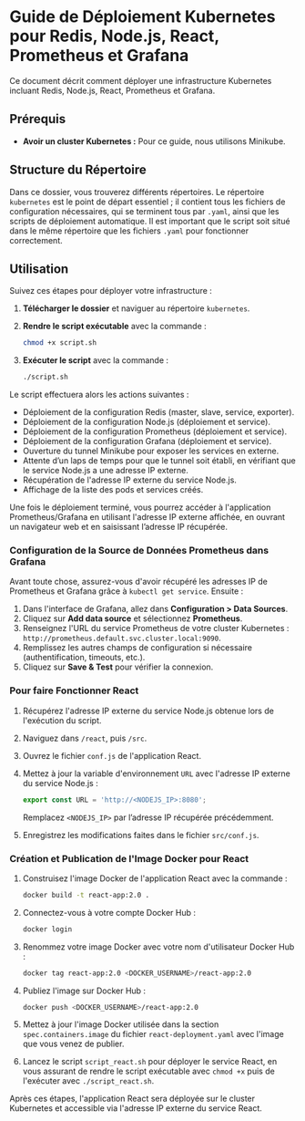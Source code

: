 # Guide de Déploiement Kubernetes pour Redis, Node.js, React, Prometheus et Grafana

Ce document décrit comment déployer une infrastructure Kubernetes incluant Redis, Node.js, React, Prometheus et Grafana.

## Prérequis

- **Avoir un cluster Kubernetes :** Pour ce guide, nous utilisons Minikube.

## Structure du Répertoire

Dans ce dossier, vous trouverez différents répertoires. Le répertoire `kubernetes` est le point de départ essentiel ; il contient tous les fichiers de configuration nécessaires, qui se terminent tous par `.yaml`, ainsi que les scripts de déploiement automatique. Il est important que le script soit situé dans le même répertoire que les fichiers `.yaml` pour fonctionner correctement.

## Utilisation

Suivez ces étapes pour déployer votre infrastructure :

1. **Télécharger le dossier** et naviguer au répertoire `kubernetes`.

2. **Rendre le script exécutable** avec la commande :

    ```bash
    chmod +x script.sh
    ```

3. **Exécuter le script** avec la commande :

    ```bash
    ./script.sh
    ```

Le script effectuera alors les actions suivantes :

- Déploiement de la configuration Redis (master, slave, service, exporter).
- Déploiement de la configuration Node.js (déploiement et service).
- Déploiement de la configuration Prometheus (déploiement et service).
- Déploiement de la configuration Grafana (déploiement et service).
- Ouverture du tunnel Minikube pour exposer les services en externe.
- Attente d’un laps de temps pour que le tunnel soit établi, en vérifiant que le service Node.js a une adresse IP externe.
- Récupération de l'adresse IP externe du service Node.js.
- Affichage de la liste des pods et services créés.

Une fois le déploiement terminé, vous pourrez accéder à l'application Prometheus/Grafana en utilisant l'adresse IP externe affichée, en ouvrant un navigateur web et en saisissant l’adresse IP récupérée.

### Configuration de la Source de Données Prometheus dans Grafana

Avant toute chose, assurez-vous d'avoir récupéré les adresses IP de Prometheus et Grafana grâce à `kubectl get service`. Ensuite :

1. Dans l'interface de Grafana, allez dans **Configuration > Data Sources**.
2. Cliquez sur **Add data source** et sélectionnez **Prometheus**.
3. Renseignez l'URL du service Prometheus de votre cluster Kubernetes : `http://prometheus.default.svc.cluster.local:9090`.
4. Remplissez les autres champs de configuration si nécessaire (authentification, timeouts, etc.).
5. Cliquez sur **Save & Test** pour vérifier la connexion.

### Pour faire Fonctionner React

1. Récupérez l'adresse IP externe du service Node.js obtenue lors de l'exécution du script.
2. Naviguez dans `/react`, puis `/src`.
3. Ouvrez le fichier `conf.js` de l'application React.
4. Mettez à jour la variable d'environnement `URL` avec l'adresse IP externe du service Node.js :

    ```javascript
    export const URL = 'http://<NODEJS_IP>:8080';
    ```

    Remplacez `<NODEJS_IP>` par l’adresse IP récupérée précédemment.

5. Enregistrez les modifications faites dans le fichier `src/conf.js`.

### Création et Publication de l'Image Docker pour React

1. Construisez l'image Docker de l'application React avec la commande :

    ```bash
    docker build -t react-app:2.0 .
    ```

2. Connectez-vous à votre compte Docker Hub :

    ```bash
    docker login
    ```

3. Renommez votre image Docker avec votre nom d'utilisateur Docker Hub :

    ```bash
    docker tag react-app:2.0 <DOCKER_USERNAME>/react-app:2.0
    ```

4. Publiez l'image sur Docker Hub :

    ```bash
    docker push <DOCKER_USERNAME>/react-app:2.0
    ```

5. Mettez à jour l'image Docker utilisée dans la section `spec.containers.image` du fichier `react-deployment.yaml` avec l'image que vous venez de publier.

6. Lancez le script `script_react.sh` pour déployer le service React, en vous assurant de rendre le script exécutable avec `chmod +x` puis de l'exécuter avec `./script_react.sh`.

Après ces étapes, l'application React sera déployée sur le cluster Kubernetes et accessible via l'adresse IP externe du service React.
